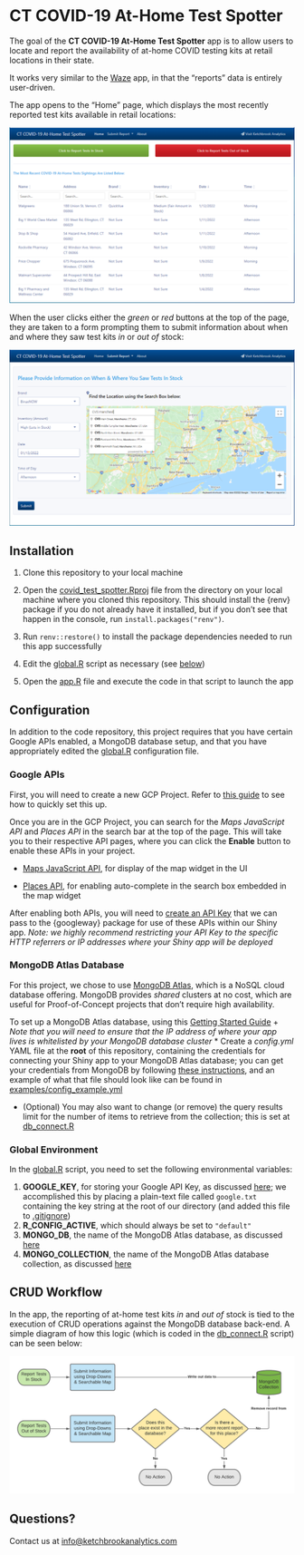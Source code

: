 
<!-- README.md is generated from README.Rmd. Please edit that file -->

# CT COVID-19 At-Home Test Spotter

<!-- badges: start -->
<!-- badges: end -->

The goal of the **CT COVID-19 At-Home Test Spotter** app is to allow
users to locate and report the availability of at-home COVID testing
kits at retail locations in their state.

It works very similar to the [Waze](https://www.waze.com/) app, in that
the “reports” data is entirely user-driven.

The app opens to the “Home” page, which displays the most recently
reported test kits available in retail locations:

![](www/home_page.PNG)

When the user clicks either the *green* or *red* buttons at the top of
the page, they are taken to a form prompting them to submit information
about when and where they saw test kits *in* or *out of* stock:

![](www/report_in_page.PNG)

## Installation

1.  Clone this repository to your local machine

2.  Open the [covid\_test\_spotter.Rproj](covid_test_spotter.Rproj) file
    from the directory on your local machine where you cloned this
    repository. This should install the {renv} package if you do not
    already have it installed, but if you don’t see that happen in the
    console, run `install.packages("renv")`.

3.  Run `renv::restore()` to install the package dependencies needed to
    run this app successfully

4.  Edit the [global.R](global.R) script as necessary (see
    [below](#configuration))

5.  Open the [app.R](app.R) file and execute the code in that script to
    launch the app

## Configuration

In addition to the code repository, this project requires that you have
certain Google APIs enabled, a MongoDB database setup, and that you have
appropriately edited the [global.R](#global-environment) configuration
file.

### Google APIs

First, you will need to create a new GCP Project. Refer to [this
guide](https://cloud.google.com/resource-manager/docs/creating-managing-projects#creating_a_project)
to see how to quickly set this up.

Once you are in the GCP Project, you can search for the *Maps JavaScript
API* and *Places API* in the search bar at the top of the page. This
will take you to their respective API pages, where you can click the
**Enable** button to enable these APIs in your project.

-   [Maps JavaScript
    API](https://developers.google.com/maps/documentation/javascript/overview),
    for display of the map widget in the UI

-   [Places
    API](https://developers.google.com/maps/documentation/places/web-service/overview),
    for enabling auto-complete in the search box embedded in the map
    widget

After enabling both APIs, you will need to [create an API
Key](https://cloud.google.com/docs/authentication/api-keys#creating_an_api_key)
that we can pass to the {googleway} package for use of these APIs within
our Shiny app. *Note: we highly recommend restricting your API Key to
the specific HTTP referrers or IP addresses where your Shiny app will be
deployed*

### MongoDB Atlas Database

For this project, we chose to use [MongoDB
Atlas](https://www.mongodb.com/atlas/database), which is a NoSQL cloud
database offering. MongoDB provides *shared* clusters at no cost, which
are useful for Proof-of-Concept projects that don’t require high
availability.

To set up a MongoDB Atlas database, using this [Getting Started
Guide](https://docs.atlas.mongodb.com/getting-started/) + *Note that you
will need to ensure that the IP address of where your app lives is
whitelisted by your MongoDB database cluster* \* Create a *config.yml*
YAML file at the **root** of this repository, containing the credentials
for connecting your Shiny app to your MongoDB Atlas database; you can
get your credentials from MongoDB by following [these
instructions](https://docs.atlas.mongodb.com/tutorial/connect-to-your-cluster/#connect-to-your-atlas-cluster),
and an example of what that file should look like can be found in
[examples/config\_example.yml](examples/config_example.yml)

-   (Optional) You may also want to change (or remove) the query results
    limit for the number of items to retrieve from the collection; this
    is set at [db\_connect.R](db_connect.R#L31)

### Global Environment

In the [global.R](global.R) script, you need to set the following
environmental variables:

1.  **GOOGLE\_KEY**, for storing your Google API Key, as discussed
    [here](#google-apis); we accomplished this by placing a plain-text
    file called `google.txt` containing the key string at the root of
    our directory (and added this file to [.gitignore](.gitignore))
2.  **R\_CONFIG\_ACTIVE**, which should always be set to `"default"`
3.  **MONGO\_DB**, the name of the MongoDB Atlas database, as discussed
    [here](#mongodb-atlas-database)
4.  **MONGO\_COLLECTION**, the name of the MongoDB Atlas database
    collection, as discussed [here](#mongodb-atlas-database)

## CRUD Workflow

In the app, the reporting of at-home test kits *in* and *out of* stock
is tied to the execution of CRUD operations against the MongoDB database
back-end. A simple diagram of how this logic (which is coded in the
[db\_connect.R](R/db_connect.R) script) can be seen below:

![](www/flowchart.png)

## Questions?

Contact us at
[info@ketchbrookanalytics.com](mailto:info@ketchbrookanalytics.com?subject=COVID%20Test%20Spotter%20App)
